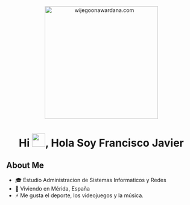 <div align="center" width="50">
    <img alt="wijegoonawardana.com" src="./assets/oh hi there.png" width="300"/>
</div>
<h1 align="center">Hi <img src="https://media.giphy.com/media/hvRJCLFzcasrR4ia7z/giphy.gif" width="35">, Hola Soy Francisco Javier</h1>



## About Me 
- 🎓 Estudio Administracion de Sistemas Informaticos y Redes
- 🏡 Viviendo en Mérida, España
- ⚡ Me gusta el deporte, los videojuegos y la música.

<br>

